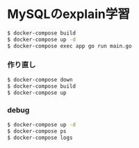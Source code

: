# MySQLのexplain学習

``` sh
$ docker-compose build
$ docker-compose up -d
$ docker-compose exec app go run main.go
```

### 作り直し
``` sh
$ docker-compose down
$ docker-compose build
$ docker-compose up
```

### debug
``` sh
$ docker-compose up -d
$ docker-compose ps
$ docker-compose logs
```
